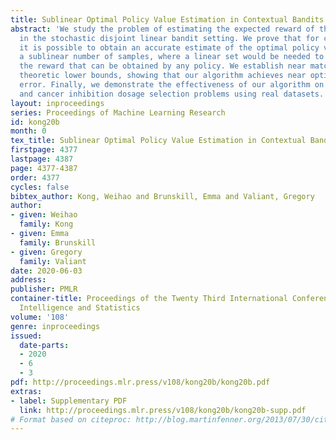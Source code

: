```yaml
---
title: Sublinear Optimal Policy Value Estimation in Contextual Bandits
abstract: 'We study the problem of estimating the expected reward of the optimal policy
  in the stochastic disjoint linear bandit setting. We prove that for certain settings
  it is possible to obtain an accurate estimate of the optimal policy value even with
  a sublinear number of samples, where a linear set would be needed to reliably estimate
  the reward that can be obtained by any policy. We establish near matching information
  theoretic lower bounds, showing that our algorithm achieves near optimal estimation
  error. Finally, we demonstrate the effectiveness of our algorithm on joke recommendation
  and cancer inhibition dosage selection problems using real datasets. '
layout: inproceedings
series: Proceedings of Machine Learning Research
id: kong20b
month: 0
tex_title: Sublinear Optimal Policy Value Estimation in Contextual Bandits
firstpage: 4377
lastpage: 4387
page: 4377-4387
order: 4377
cycles: false
bibtex_author: Kong, Weihao and Brunskill, Emma and Valiant, Gregory
author:
- given: Weihao
  family: Kong
- given: Emma
  family: Brunskill
- given: Gregory
  family: Valiant
date: 2020-06-03
address: 
publisher: PMLR
container-title: Proceedings of the Twenty Third International Conference on Artificial
  Intelligence and Statistics
volume: '108'
genre: inproceedings
issued:
  date-parts:
  - 2020
  - 6
  - 3
pdf: http://proceedings.mlr.press/v108/kong20b/kong20b.pdf
extras:
- label: Supplementary PDF
  link: http://proceedings.mlr.press/v108/kong20b/kong20b-supp.pdf
# Format based on citeproc: http://blog.martinfenner.org/2013/07/30/citeproc-yaml-for-bibliographies/
---
```

